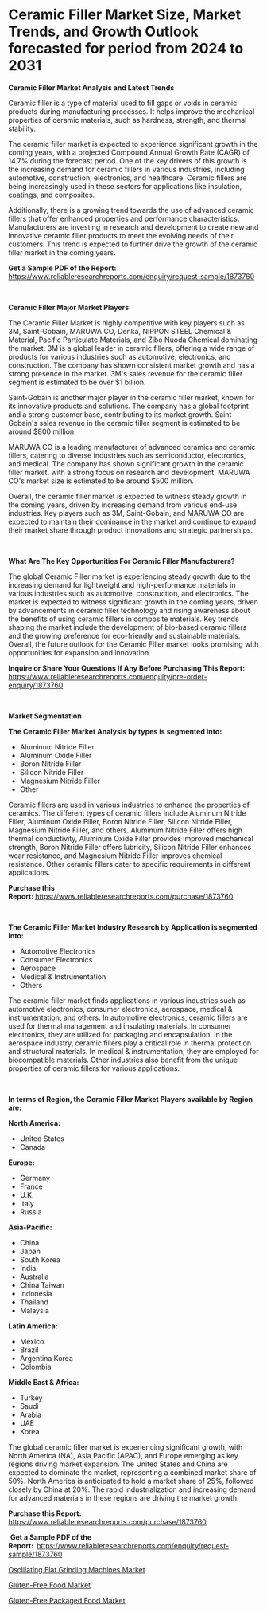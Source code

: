 <p><h1>Ceramic Filler Market Size, Market Trends, and Growth Outlook forecasted for period from 2024 to 2031</h1></p><p><strong>Ceramic Filler Market Analysis and Latest Trends</strong></p>
<p><p>Ceramic filler is a type of material used to fill gaps or voids in ceramic products during manufacturing processes. It helps improve the mechanical properties of ceramic materials, such as hardness, strength, and thermal stability. </p><p>The ceramic filler market is expected to experience significant growth in the coming years, with a projected Compound Annual Growth Rate (CAGR) of 14.7% during the forecast period. One of the key drivers of this growth is the increasing demand for ceramic fillers in various industries, including automotive, construction, electronics, and healthcare. Ceramic fillers are being increasingly used in these sectors for applications like insulation, coatings, and composites.</p><p>Additionally, there is a growing trend towards the use of advanced ceramic fillers that offer enhanced properties and performance characteristics. Manufacturers are investing in research and development to create new and innovative ceramic filler products to meet the evolving needs of their customers. This trend is expected to further drive the growth of the ceramic filler market in the coming years.</p></p>
<p><strong>Get a Sample PDF of the Report:&nbsp;</strong> <a href="https://www.reliableresearchreports.com/enquiry/request-sample/1873760">https://www.reliableresearchreports.com/enquiry/request-sample/1873760</a></p>
<p>&nbsp;</p>
<p><strong>Ceramic Filler Major Market Players</strong></p>
<p><p>The Ceramic Filler Market is highly competitive with key players such as 3M, Saint-Gobain, MARUWA CO, Denka, NIPPON STEEL Chemical & Material, Pacific Particulate Materials, and Zibo Nuoda Chemical dominating the market. 3M is a global leader in ceramic fillers, offering a wide range of products for various industries such as automotive, electronics, and construction. The company has shown consistent market growth and has a strong presence in the market. 3M's sales revenue for the ceramic filler segment is estimated to be over $1 billion.</p><p>Saint-Gobain is another major player in the ceramic filler market, known for its innovative products and solutions. The company has a global footprint and a strong customer base, contributing to its market growth. Saint-Gobain's sales revenue in the ceramic filler segment is estimated to be around $800 million.</p><p>MARUWA CO is a leading manufacturer of advanced ceramics and ceramic fillers, catering to diverse industries such as semiconductor, electronics, and medical. The company has shown significant growth in the ceramic filler market, with a strong focus on research and development. MARUWA CO's market size is estimated to be around $500 million.</p><p>Overall, the ceramic filler market is expected to witness steady growth in the coming years, driven by increasing demand from various end-use industries. Key players such as 3M, Saint-Gobain, and MARUWA CO are expected to maintain their dominance in the market and continue to expand their market share through product innovations and strategic partnerships.</p></p>
<p>&nbsp;</p>
<p><strong>What Are The Key Opportunities For Ceramic Filler Manufacturers?</strong></p>
<p><p>The global Ceramic Filler market is experiencing steady growth due to the increasing demand for lightweight and high-performance materials in various industries such as automotive, construction, and electronics. The market is expected to witness significant growth in the coming years, driven by advancements in ceramic filler technology and rising awareness about the benefits of using ceramic fillers in composite materials. Key trends shaping the market include the development of bio-based ceramic fillers and the growing preference for eco-friendly and sustainable materials. Overall, the future outlook for the Ceramic Filler market looks promising with opportunities for expansion and innovation.</p></p>
<p><strong>Inquire or Share Your Questions If Any Before Purchasing This Report:</strong> <a href="https://www.reliableresearchreports.com/enquiry/pre-order-enquiry/1873760">https://www.reliableresearchreports.com/enquiry/pre-order-enquiry/1873760</a></p>
<p>&nbsp;</p>
<p><strong>Market Segmentation</strong></p>
<p><strong>The Ceramic Filler Market Analysis by types is segmented into:</strong></p>
<p><ul><li>Aluminum Nitride Filler</li><li>Aluminum Oxide Filler</li><li>Boron Nitride Filler</li><li>Silicon Nitride Filler</li><li>Magnesium Nitride Filler</li><li>Other</li></ul></p>
<p><p>Ceramic fillers are used in various industries to enhance the properties of ceramics. The different types of ceramic fillers include Aluminum Nitride Filler, Aluminum Oxide Filler, Boron Nitride Filler, Silicon Nitride Filler, Magnesium Nitride Filler, and others. Aluminum Nitride Filler offers high thermal conductivity, Aluminum Oxide Filler provides improved mechanical strength, Boron Nitride Filler offers lubricity, Silicon Nitride Filler enhances wear resistance, and Magnesium Nitride Filler improves chemical resistance. Other ceramic fillers cater to specific requirements in different applications.</p></p>
<p><strong>Purchase this Report:&nbsp;</strong><a href="https://www.reliableresearchreports.com/purchase/1873760">https://www.reliableresearchreports.com/purchase/1873760</a></p>
<p>&nbsp;</p>
<p><strong>The Ceramic Filler Market Industry Research by Application is segmented into:</strong></p>
<p><ul><li>Automotive Electronics</li><li>Consumer Electronics</li><li>Aerospace</li><li>Medical & Instrumentation</li><li>Others</li></ul></p>
<p><p>The ceramic filler market finds applications in various industries such as automotive electronics, consumer electronics, aerospace, medical & instrumentation, and others. In automotive electronics, ceramic fillers are used for thermal management and insulating materials. In consumer electronics, they are utilized for packaging and encapsulation. In the aerospace industry, ceramic fillers play a critical role in thermal protection and structural materials. In medical & instrumentation, they are employed for biocompatible materials. Other industries also benefit from the unique properties of ceramic fillers for various applications.</p></p>
<p>&nbsp;</p>
<p><strong>In terms of Region, the Ceramic Filler Market Players available by Region are:</strong></p>
<p>
    <p> <strong> North America: </strong>
        <ul>
            <li>United States</li>
            <li>Canada</li>
        </ul>
        </p> 
    <p> <strong> Europe: </strong>
        <ul>
            <li>Germany</li>
            <li>France</li>
            <li>U.K.</li>
            <li>Italy</li>
            <li>Russia</li>
        </ul>
        </p> 
    <p> <strong> Asia-Pacific: </strong>
        <ul>
            <li>China</li>
            <li>Japan</li>
            <li>South Korea</li>
            <li>India</li>
            <li>Australia</li>
            <li>China Taiwan</li>
            <li>Indonesia</li>
            <li>Thailand</li>
            <li>Malaysia</li>
        </ul>
        </p> 
    <p> <strong> Latin America: </strong>
        <ul>
            <li>Mexico</li>
            <li>Brazil</li>
            <li>Argentina Korea</li>
            <li>Colombia</li>
        </ul>
        </p> 
    <p> <strong> Middle East & Africa: </strong>
        <ul>
            <li>Turkey</li>
            <li>Saudi</li>
            <li>Arabia</li>
            <li>UAE</li>
            <li>Korea</li>
        </ul>
    </p>
    </p>
<p><p>The global ceramic filler market is experiencing significant growth, with North America (NA), Asia Pacific (APAC), and Europe emerging as key regions driving market expansion. The United States and China are expected to dominate the market, representing a combined market share of 50%. North America is anticipated to hold a market share of 25%, followed closely by China at 20%. The rapid industrialization and increasing demand for advanced materials in these regions are driving the market growth.</p></p>
<p><strong>Purchase this Report: </strong><a href="https://www.reliableresearchreports.com/purchase/1873760">https://www.reliableresearchreports.com/purchase/1873760</a></p>
<p>&nbsp;<strong>Get a Sample PDF of the Report:&nbsp;&nbsp;</strong><a href="https://www.reliableresearchreports.com/enquiry/request-sample/1873760">https://www.reliableresearchreports.com/enquiry/request-sample/1873760</a></p>
<p><strong></strong></p>
<p><p><a href="https://view.publitas.com/reportprime-1/oscillating-flat-grinding-machines-market-size-and-examines-its-market-scope-with-a-primary-focus-on-growth-opportunities-and-forecasted-trends-spanning-from-2023-to-2030/">Oscillating Flat Grinding Machines Market</a></p><p><a href="https://view.publitas.com/reportprime-1/gluten-free-food-market-with-the-goal-of-estimating-the-market-size-and-future-growth-potential-of-various-market-segments-based-on-component-applications-end-user-and-region/">Gluten-Free Food Market</a></p><p><a href="https://view.publitas.com/reportprime-1/gluten-free-packaged-food-market-offers-provide-insightful-data-for-the-time-period-from-2023-to-2030-and-also-provide-analysis-based-on-application-type-and-region/">Gluten-Free Packaged Food Market</a></p></p>